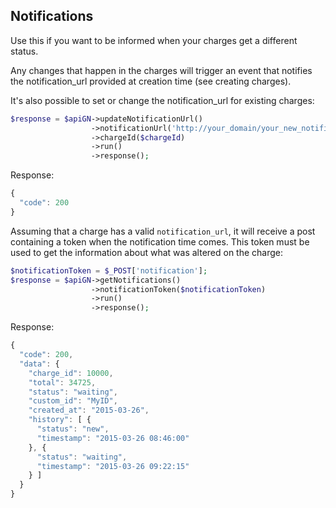 ## Notifications ##

Use this if you want to be informed when your charges get a different status.

Any changes that happen in the charges will trigger an event that notifies the notification_url provided at creation time (see creating charges).

It's also possible to set or change the notification_url for existing charges:
```php
$response = $apiGN->updateNotificationUrl()
                  ->notificationUrl('http://your_domain/your_new_notification_url')
                  ->chargeId($chargeId)
                  ->run()
                  ->response();
```

Response:
```js
{
  "code": 200
}
```

Assuming that a charge has a valid `notification_url`, it will receive a post containing a token when the notification time comes. This token must be used to get the information about what was altered on the charge:
```php
$notificationToken = $_POST['notification'];
$response = $apiGN->getNotifications()
                  ->notificationToken($notificationToken)
                  ->run()
                  ->response();
```
Response:

```js
{
  "code": 200,
  "data": {
    "charge_id": 10000,
    "total": 34725,
    "status": "waiting",
    "custom_id": "MyID",
    "created_at": "2015-03-26",
    "history": [ {
      "status": "new",
      "timestamp": "2015-03-26 08:46:00"
    }, {
      "status": "waiting",
      "timestamp": "2015-03-26 09:22:15"
    } ]
  }
}
```
